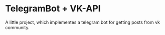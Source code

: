 # TelegramBot + VK-API
A little project, which implementes a telegram bot for getting posts from vk community.
